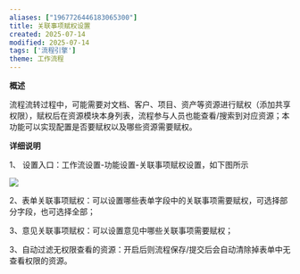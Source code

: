 ```yaml
---
aliases: ["1967726446183065300"]
title: 关联事项赋权设置
created: 2025-07-14
modified: 2025-07-14
tags: ['流程引擎']
theme: 工作流程
---
```


**概述**

流程流转过程中，可能需要对文档、客户、项目、资产等资源进行赋权（添加共享权限），赋权后在资源模块本身列表，流程参与人员也能查看/搜索到对应资源；本功能可以实现配置是否要赋权以及哪些资源需要赋权。

**详细说明**

1、 设置入口：工作流设置-功能设置-关联事项赋权设置，如下图所示

![](d1090b0800e54587b90c12a89e6284ea.jpg)

2、表单关联事项赋权：可以设置哪些表单字段中的关联事项需要赋权，可选择部分字段，也可选择全部；

3、意见关联事项赋权：可以设置意见中哪些关联事项需要赋权；

3、自动过滤无权限查看的资源：开启后则流程保存/提交后会自动清除掉表单中无查看权限的资源。